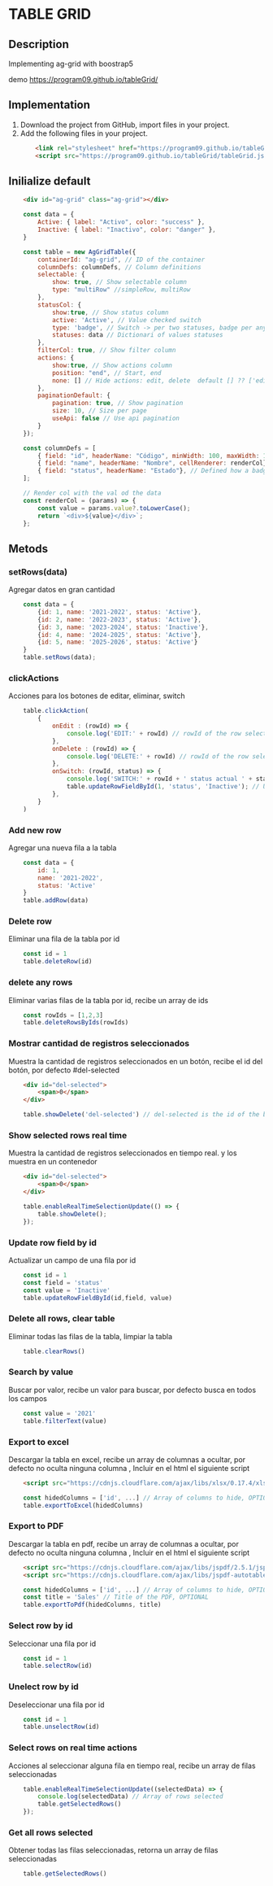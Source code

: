 # TABLE GRID
## Description
Implementing ag-grid with boostrap5

demo https://program09.github.io/tableGrid/
## Implementation
1. Download the project from GitHub, import files in your project.
2. Add the following files in your project.
    ```html
        <link rel="stylesheet" href="https://program09.github.io/tableGrid/tableGrid.css">
        <script src="https://program09.github.io/tableGrid/tableGrid.js"></script>

    
    ```

## Inilialize default
```html
    <div id="ag-grid" class="ag-grid"></div>
```
```js
    const data = {
        Active: { label: "Activo", color: "success" },
        Inactive: { label: "Inactivo", color: "danger" },
    }

    const table = new AgGridTable({
        containerId: "ag-grid", // ID of the container
        columnDefs: columnDefs, // Column definitions
        selectable: {
            show: true, // Show selectable column
            type: "multiRow" //simpleRow, multiRow
        },
        statusCol: {
            show:true, // Show status column
            active: 'Active', // Value checked switch
            type: 'badge', // Switch -> per two statuses, badge per any statuses
            statuses: data // Dictionari of values statuses
        },
        filterCol: true, // Show filter column
        actions: {
            show:true, // Show actions column
            position: "end", // Start, end
            none: [] // Hide actions: edit, delete  default [] ?? ['edit', 'delete']
        }, 
        paginationDefault: {
            pagination: true, // Show pagination
            size: 10, // Size per page
            useApi: false // Use api pagination
        } 
    });
```	

```js
    const columnDefs = [
        { field: "id", headerName: "Código", minWidth: 100, maxWidth: 100 },
        { field: "name", headerName: "Nombre", cellRenderer: renderCol},
        { field: "status", headerName: "Estado"}, // Defined how a badge or switch
    ];

    // Render col with the val od the data
    const renderCol = (params) => {
        const value = params.value?.toLowerCase();
        return `<div>${value}</div>`;
    };
```

## Metods

### setRows(data)

Agregar datos en gran cantidad

```js
    const data = {
        {id: 1, name: '2021-2022', status: 'Active'},
        {id: 2, name: '2022-2023', status: 'Active'},
        {id: 3, name: '2023-2024', status: 'Inactive'},
        {id: 4, name: '2024-2025', status: 'Active'},
        {id: 5, name: '2025-2026', status: 'Active'}
    }
    table.setRows(data);
```

### clickActions
Acciones para los botones de editar, eliminar, switch

```js
    table.clickAction(
        {
            onEdit : (rowId) => {
                console.log('EDIT:' + rowId) // rowId of the row selected
            }, 
            onDelete : (rowId) => {
                console.log('DELETE:' + rowId) // rowId of the row selected
            },
            onSwitch: (rowId, status) => {
                console.log('SWITCH:' + rowId + ' status actual ' + status) // rowId of the row selected and status of the row selected
                table.updateRowFieldById(1, 'status', 'Inactive'); // Update row field status by id
            },
        }
    )
```

###  Add new row
Agregar una nueva fila a la tabla
```js
    const data = {
        id: 1,
        name: '2021-2022',
        status: 'Active'
    }
    table.addRow(data)
```

### Delete row
Eliminar una fila de la tabla por id
```js
    const id = 1
    table.deleteRow(id)
```

### delete any rows
Eliminar varias filas de la tabla por id, recibe un array de ids
```js
    const rowIds = [1,2,3]
    table.deleteRowsByIds(rowIds)
```

### Mostrar cantidad de registros seleccionados
Muestra la cantidad de registros seleccionados en un botón, recibe el id del botón, por defecto #del-selected
```html
    <div id="del-selected">
        <span>0</span>
    </div>
```	
```js
    table.showDelete('del-selected') // del-selected is the id of the button default #del-selected
```

### Show selected rows real time
Muestra la cantidad de registros seleccionados en tiempo real. y los muestra en un contenedor
```html
    <div id="del-selected">
        <span>0</span>
    </div>
```	
```js
    table.enableRealTimeSelectionUpdate(() => {
        table.showDelete();
    });
```

### Update row field by id
Actualizar un campo de una fila por id
```js
    const id = 1
    const field = 'status'
    const value = 'Inactive'
    table.updateRowFieldById(id,field, value)
```

### Delete all rows, clear table
Eliminar todas las filas de la tabla, limpiar la tabla
```js
    table.clearRows()
```
### Search by value
Buscar por valor, recibe un valor para buscar, por defecto busca en todos los campos
```js
    const value = '2021'
    table.filterText(value)
```

### Export to excel
Descargar la tabla en excel, recibe un array de columnas a ocultar, por defecto no oculta ninguna columna
, Incluir en el html el siguiente script
```html
    <script src="https://cdnjs.cloudflare.com/ajax/libs/xlsx/0.17.4/xlsx.full.min.js"></script>
```

```js
    const hidedColumns = ['id', ...] // Array of columns to hide, OPTIONAL
    table.exportToExcel(hidedColumns)
```
### Export to PDF 
Descargar la tabla en pdf, recibe un array de columnas a ocultar, por defecto no oculta ninguna columna
, Incluir en el html el siguiente script
```html
    <script src="https://cdnjs.cloudflare.com/ajax/libs/jspdf/2.5.1/jspdf.umd.min.js"></script>
    <script src="https://cdnjs.cloudflare.com/ajax/libs/jspdf-autotable/3.5.25/jspdf.plugin.autotable.min.js"></script>
```
```js
    const hidedColumns = ['id', ...] // Array of columns to hide, OPTIONAL
    const title = 'Sales' // Title of the PDF, OPTIONAL
    table.exportToPdf(hidedColumns, title)
```

### Select row by id
Seleccionar una fila por id
```js
    const id = 1
    table.selectRow(id)
```	

### Unelect row by id
Deseleccionar una fila por id
```js
    const id = 1
    table.unselectRow(id)
```	

### Select rows on real time actions
Acciones al seleccionar alguna fila en tiempo real, recibe un array de filas seleccionadas
```js
    table.enableRealTimeSelectionUpdate((selectedData) => {
        console.log(selectedData) // Array of rows selected
        table.getSelectedRows()
    });
```

### Get all rows selected
Obtener todas las filas seleccionadas, retorna un array de filas seleccionadas
```js
    table.getSelectedRows()
```
